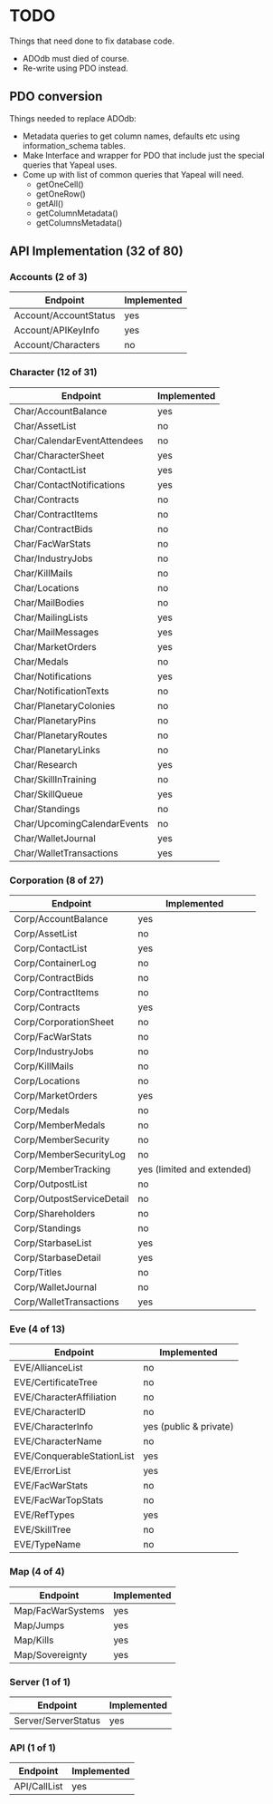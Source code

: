 # TODO #

Things that need done to fix database code.

- ADOdb must died of course.
- Re-write using PDO instead.

## PDO conversion ##

Things needed to replace ADOdb:

- Metadata queries to get column names, defaults etc using information_schema
tables.
- Make Interface and wrapper for PDO that include just the special queries that
Yapeal uses.
- Come up with list of common queries that Yapeal will need.
    - getOneCell()
    - getOneRow()
    - getAll()
    - getColumnMetadata()
    - getColumnsMetadata()


## API Implementation (32 of 80) ##

### Accounts (2 of 3)


| Endpoint              | Implemented |
|-----------------------|-------------|
| Account/AccountStatus | yes         |
| Account/APIKeyInfo    | yes         |
| Account/Characters    | no          |

### Character (12 of 31)

| Endpoint                    | Implemented |
|-----------------------------|-------------|
| Char/AccountBalance         | yes         |
| Char/AssetList              | no          |
| Char/CalendarEventAttendees | no          |
| Char/CharacterSheet         | yes         |
| Char/ContactList            | yes         |
| Char/ContactNotifications   | yes         |
| Char/Contracts              | no          |
| Char/ContractItems          | no          |
| Char/ContractBids           | no          |
| Char/FacWarStats            | no          |
| Char/IndustryJobs           | no          |
| Char/KillMails              | no          |
| Char/Locations              | no          |
| Char/MailBodies             | no          |
| Char/MailingLists           | yes         |
| Char/MailMessages           | yes         |
| Char/MarketOrders           | yes         |
| Char/Medals                 | no          |
| Char/Notifications          | yes         |
| Char/NotificationTexts      | no          |
| Char/PlanetaryColonies      | no          |
| Char/PlanetaryPins          | no          |
| Char/PlanetaryRoutes        | no          |
| Char/PlanetaryLinks         | no          |
| Char/Research               | yes         |
| Char/SkillInTraining        | no          |
| Char/SkillQueue             | yes         |
| Char/Standings              | no          |
| Char/UpcomingCalendarEvents | no          |
| Char/WalletJournal          | yes         |
| Char/WalletTransactions     | yes         |

### Corporation (8 of 27)

| Endpoint                  | Implemented                |
|---------------------------|----------------------------|
| Corp/AccountBalance       | yes                        |
| Corp/AssetList            | no                         |
| Corp/ContactList          | yes                        |
| Corp/ContainerLog         | no                         |
| Corp/ContractBids         | no                         |
| Corp/ContractItems        | no                         |
| Corp/Contracts            | yes                        |
| Corp/CorporationSheet     | no                         |
| Corp/FacWarStats          | no                         |
| Corp/IndustryJobs         | no                         |
| Corp/KillMails            | no                         |
| Corp/Locations            | no                         |
| Corp/MarketOrders         | yes                        |
| Corp/Medals               | no                         |
| Corp/MemberMedals         | no                         |
| Corp/MemberSecurity       | no                         |
| Corp/MemberSecurityLog    | no                         |
| Corp/MemberTracking       | yes (limited and extended) |
| Corp/OutpostList          | no                         |
| Corp/OutpostServiceDetail | no                         |
| Corp/Shareholders         | no                         |
| Corp/Standings            | no                         |
| Corp/StarbaseList         | yes                        |
| Corp/StarbaseDetail       | yes                        |
| Corp/Titles               | no                         |
| Corp/WalletJournal        | no                         |
| Corp/WalletTransactions   | yes                        |

### Eve (4 of 13)

| Endpoint                   | Implemented |
|----------------------------|-------------|
| EVE/AllianceList           | no          |
| EVE/CertificateTree        | no          |
| EVE/CharacterAffiliation   | no          |
| EVE/CharacterID            | no          |
| EVE/CharacterInfo          | yes (public & private)      |
| EVE/CharacterName          | no          |
| EVE/ConquerableStationList | yes         |
| EVE/ErrorList              | yes         |
| EVE/FacWarStats            | no          |
| EVE/FacWarTopStats         | no          |
| EVE/RefTypes               | yes         |
| EVE/SkillTree              | no          |
| EVE/TypeName               | no          |

### Map (4 of 4)

| Endpoint          | Implemented |
|-------------------|-------------|
| Map/FacWarSystems | yes         |
| Map/Jumps         | yes         |
| Map/Kills         | yes         |
| Map/Sovereignty   | yes         |

### Server (1 of 1)

| Endpoint            | Implemented |
|---------------------|-------------|
| Server/ServerStatus | yes         |

### API (1 of 1)

| Endpoint     | Implemented |
|--------------|-------------|
| API/CallList | yes         |
